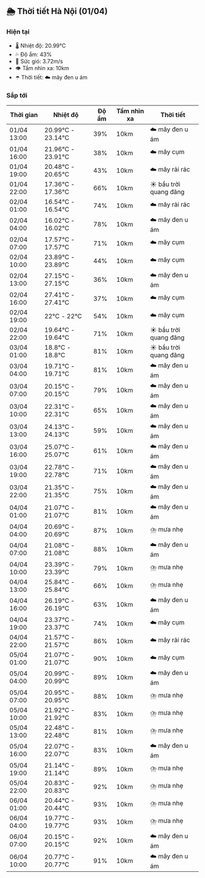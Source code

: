 ## 🌦️ Thời tiết Hà Nội (01/04)

### Hiện tại

- 🌡️ Nhiệt độ: 20.99℃
- 💦 Độ ẩm: 43%
- 💨 Sức gió: 3.72m/s
- 👁️ Tầm nhìn xa: 10km
- ☂️ Thời tiết: ☁️ mây đen u ám

### Sắp tới

| Thời gian | Nhiệt độ | Độ ẩm | Tầm nhìn xa | Thời tiết |
| --- | --- | --- | --- | --- |
| 01/04 13:00 | 20.99℃ - 23.14℃ | 39% | 10km | ☁️ mây đen u ám |
| 01/04 16:00 | 21.96℃ - 23.91℃ | 38% | 10km | ☁️ mây cụm |
| 01/04 19:00 | 20.48℃ - 20.65℃ | 43% | 10km | ☁️ mây rải rác |
| 01/04 22:00 | 17.36℃ - 17.36℃ | 66% | 10km | ☀️ bầu trời quang đãng |
| 02/04 01:00 | 16.54℃ - 16.54℃ | 74% | 10km | ☁️ mây rải rác |
| 02/04 04:00 | 16.02℃ - 16.02℃ | 78% | 10km | ☁️ mây đen u ám |
| 02/04 07:00 | 17.57℃ - 17.57℃ | 71% | 10km | ☁️ mây cụm |
| 02/04 10:00 | 23.89℃ - 23.89℃ | 44% | 10km | ☁️ mây cụm |
| 02/04 13:00 | 27.15℃ - 27.15℃ | 36% | 10km | ☁️ mây đen u ám |
| 02/04 16:00 | 27.41℃ - 27.41℃ | 37% | 10km | ☁️ mây cụm |
| 02/04 19:00 | 22℃ - 22℃ | 54% | 10km | ☁️ mây cụm |
| 02/04 22:00 | 19.64℃ - 19.64℃ | 71% | 10km | ☀️ bầu trời quang đãng |
| 03/04 01:00 | 18.8℃ - 18.8℃ | 81% | 10km | ☀️ bầu trời quang đãng |
| 03/04 04:00 | 19.71℃ - 19.71℃ | 81% | 10km | ☁️ mây đen u ám |
| 03/04 07:00 | 20.15℃ - 20.15℃ | 79% | 10km | ☁️ mây đen u ám |
| 03/04 10:00 | 22.31℃ - 22.31℃ | 65% | 10km | ☁️ mây đen u ám |
| 03/04 13:00 | 24.13℃ - 24.13℃ | 59% | 10km | ☁️ mây đen u ám |
| 03/04 16:00 | 25.07℃ - 25.07℃ | 61% | 10km | ☁️ mây đen u ám |
| 03/04 19:00 | 22.78℃ - 22.78℃ | 71% | 10km | ☁️ mây đen u ám |
| 03/04 22:00 | 21.35℃ - 21.35℃ | 75% | 10km | ☁️ mây đen u ám |
| 04/04 01:00 | 21.07℃ - 21.07℃ | 81% | 10km | ☁️ mây đen u ám |
| 04/04 04:00 | 20.69℃ - 20.69℃ | 87% | 10km | ⛈️ mưa nhẹ |
| 04/04 07:00 | 21.08℃ - 21.08℃ | 88% | 10km | ☁️ mây đen u ám |
| 04/04 10:00 | 23.39℃ - 23.39℃ | 79% | 10km | ⛈️ mưa nhẹ |
| 04/04 13:00 | 25.84℃ - 25.84℃ | 66% | 10km | ⛈️ mưa nhẹ |
| 04/04 16:00 | 26.19℃ - 26.19℃ | 63% | 10km | ☁️ mây đen u ám |
| 04/04 19:00 | 23.37℃ - 23.37℃ | 74% | 10km | ☁️ mây cụm |
| 04/04 22:00 | 21.57℃ - 21.57℃ | 86% | 10km | ☁️ mây rải rác |
| 05/04 01:00 | 21.07℃ - 21.07℃ | 90% | 10km | ☁️ mây cụm |
| 05/04 04:00 | 20.99℃ - 20.99℃ | 89% | 10km | ☁️ mây đen u ám |
| 05/04 07:00 | 20.95℃ - 20.95℃ | 88% | 10km | ⛈️ mưa nhẹ |
| 05/04 10:00 | 21.92℃ - 21.92℃ | 83% | 10km | ⛈️ mưa nhẹ |
| 05/04 13:00 | 22.48℃ - 22.48℃ | 81% | 10km | ⛈️ mưa nhẹ |
| 05/04 16:00 | 22.07℃ - 22.07℃ | 83% | 10km | ☁️ mây đen u ám |
| 05/04 19:00 | 21.14℃ - 21.14℃ | 89% | 10km | ⛈️ mưa nhẹ |
| 05/04 22:00 | 20.83℃ - 20.83℃ | 92% | 10km | ⛈️ mưa nhẹ |
| 06/04 01:00 | 20.44℃ - 20.44℃ | 93% | 10km | ⛈️ mưa nhẹ |
| 06/04 04:00 | 19.77℃ - 19.77℃ | 93% | 10km | ⛈️ mưa nhẹ |
| 06/04 07:00 | 20.15℃ - 20.15℃ | 92% | 10km | ☁️ mây đen u ám |
| 06/04 10:00 | 20.77℃ - 20.77℃ | 91% | 10km | ☁️ mây đen u ám |
